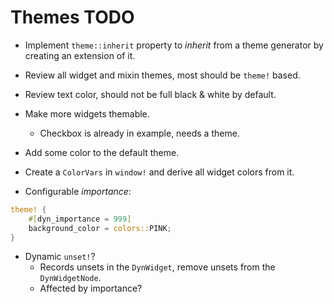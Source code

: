 # Themes TODO

* Implement `theme::inherit` property to *inherit* from a theme generator by creating an extension of it.
* Review all widget and mixin themes, most should be `theme!` based.
* Review text color, should not be full black & white by default.
* Make more widgets themable.
    - Checkbox is already in example, needs a theme.
* Add some color to the default theme.

* Create a `ColorVars` in `window!` and derive all widget colors from it.

* Configurable *importance*:
```rust
theme! {
    #[dyn_importance = 999]
    background_color = colors::PINK;
}
```
* Dynamic `unset!`?
    - Records unsets in the `DynWidget`, remove unsets from the `DynWidgetNode`.
    - Affected by importance?